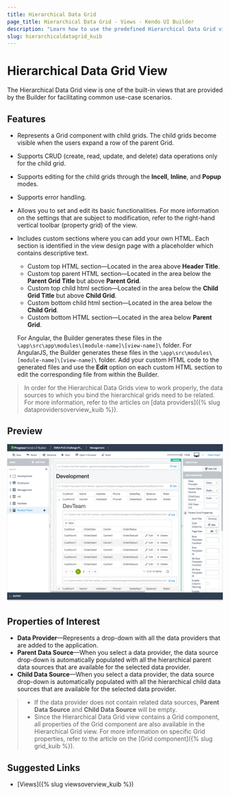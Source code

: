 ```yaml
---
title: Hierarchical Data Grid
page_title: Hierarchical Data Grid - Views - Kendo UI Builder
description: "Learn how to use the predefined Hierarchical Data Grid view which is provided by the Kendo UI Builder tool for creating and managing Angular and AngularJS-based web applications."
slug: hierarchicaldatagrid_kuib
---
```


# Hierarchical Data Grid View

The Hierarchical Data Grid view is one of the built-in views that are provided by the Builder for facilitating common use-case scenarios.

## Features

* Represents a Grid component with child grids. The child grids become visible when the users expand a row of the parent Grid.
* Supports CRUD (create, read, update, and delete) data operations only for the child grid.
* Supports editing for the child grids through the **Incell**, **Inline**, and **Popup** modes.
* Supports error handling.
* Allows you to set and edit its basic functionalities. For more information on the settings that are subject to modification, refer to the right-hand vertical toolbar (property grid) of the view.
* Includes custom sections where you can add your own HTML. Each section is identified in the view design page with a placeholder which contains descriptive text.
    * Custom top HTML section&mdash;Located in the area above **Header Title**.
    * Custom top parent HTML section&mdash;Located in the area below the **Parent Grid Title** but above **Parent Grid**.
    * Custom top child html section&mdash;Located in the area below the **Child Grid Title** but above **Child Grid**.
    * Custom bottom child html section&mdash;Located in the area below the **Child Grid**.
    * Custom bottom HTML section&mdash;Located in the area below **Parent Grid**.

    For Angular, the Builder generates these files in the `\app\src\app\modules\[module-name]\[view-name]\` folder. For AngularJS, the Builder generates these files in the `\app\src\modules\[module-name]\[view-name]\` folder. Add your custom HTML code to the generated files and use the **Edit** option on each custom HTML section to edit the corresponding file from within the Builder.

> In order for the Hierarchical Data Grids view to work properly, the data sources to which you bind the hierarchical grids need to be related. For more information, refer to the articles on [data providers]({% slug dataprovidersoverview_kuib %}).

## Preview

<img src="../images/kuib-views-hierarchical-data-grid.png" class="img-responsive" alt="Hierarchical Data Grid View"/>

## Properties of Interest

* **Data Provider**&mdash;Represents a drop-down with all the data providers that are added to the application.
* **Parent Data Source**&mdash;When you select a data provider, the data source drop-down is automatically populated with all the hierarchical parent data sources that are available for the selected data provider.
* **Child Data Source**&mdash;When you select a data provider, the data source drop-down is automatically populated with all the hierarchical child data sources that are available for the selected data provider.

> * If the data provider does not contain related data sources, **Parent Data Source** and **Child Data Source** will be empty.
> * Since the Hierarchical Data Grid view contains a Grid component, all properties of the Grid component are also available in the Hierarchical Grid view. For more information on specific Grid properties, refer to the article on the [Grid component]({% slug grid_kuib %}).

## Suggested Links

* [Views]({% slug viewsoverview_kuib %})
